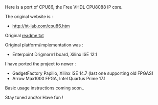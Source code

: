Here is a port of CPU86, the Free VHDL CPU8088 IP core.

The original website is :
- http://ht-lab.com/cpu86.htm

Original [readme.txt](readme.txt)

Original platform/implementation was :
- Enterpoint Drigmorn1 board, Xilinx ISE 12.1 

I have ported the project to newer :
- GadgetFactory Papilio, Xilinx ISE 14.7 (last one supporting old FPGAS)
- Arrow Max1000 FPGA, Intel Quartus Prime 17.1

Basic usage instructions coming soon..

Stay tuned and/or Have fun !
